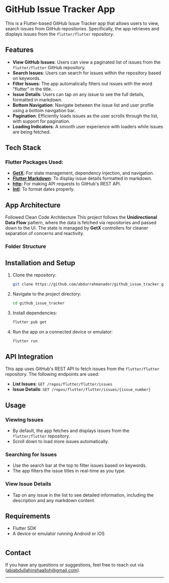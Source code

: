 

# GitHub Issue Tracker App

This is a Flutter-based GitHub Issue Tracker app that allows users to view, 
search issues from GitHub repositories. Specifically, 
the app retrieves and displays issues from the `flutter/flutter` repository.

## Features

- **View GitHub Issues**: Users can view a paginated list of issues from the `flutter/flutter` GitHub repository.
- **Search Issues**: Users can search for issues within the repository based on keywords.
- **Filter Issues**: The app automatically filters out issues with the word "flutter" in the title.
- **Issue Details**: Users can tap on any issue to see the full details, formatted in markdown.
- **Bottom Navigation**: Navigate between the issue list and user profile using a bottom navigation bar.
- **Pagination**: Efficiently loads issues as the user scrolls through the list, with support for pagination.
- **Loading Indicators**: A smooth user experience with loaders while issues are being fetched.


## Tech Stack

### Flutter Packages Used:

- **[GetX](https://pub.dev/packages/get)**: For state management, dependency injection, and navigation.
- **[Flutter Markdown](https://pub.dev/packages/flutter_markdown)**: To display issue details formatted in markdown.
- **[http](https://pub.dev/packages/http)**: For making API requests to GitHub's REST API.
- **[Intl](https://pub.dev/packages/intl)**: To format dates properly.

## App Architecture
Followed Clean Code Architecture
This project follows the **Unidirectional Data Flow** 
pattern, where the data is fetched via repositories and passed down to the UI. 
The state is managed by **GetX** controllers for cleaner separation of concerns and reactivity.

### Folder Structure

## Installation and Setup

1. Clone the repository:

   ```bash
   git clone https://github.com/abdurrahmanador/github_issue_tracker.git
   ```

2. Navigate to the project directory:

   ```bash
   cd github_issue_tracker
   ```

3. Install dependencies:

   ```bash
   flutter pub get
   ```

4. Run the app on a connected device or emulator:

   ```bash
   flutter run
   ```

## API Integration

This app uses GitHub's REST API to fetch issues from the `flutter/flutter` repository. 
The following endpoints are used:

- **List Issues**: `GET /repos/flutter/flutter/issues`
- **Issue Details**: `GET /repos/flutter/flutter/issues/{issue_number}`

## Usage

### Viewing Issues

- By default, the app fetches and displays issues from the `flutter/flutter` repository.
- Scroll down to load more issues automatically.

### Searching for Issues

- Use the search bar at the top to filter issues based on keywords.
- The app filters the issue titles in real-time as you type.

### View Issue Details

- Tap on any issue in the list to see detailed information, including the description and any markdown content.

## Requirements

- Flutter SDK
- A device or emulator running Android or iOS



#
## Contact

If you have any questions or suggestions, 
feel free to reach out via (abiabdullahinshaalloh@gmail.com).

---
